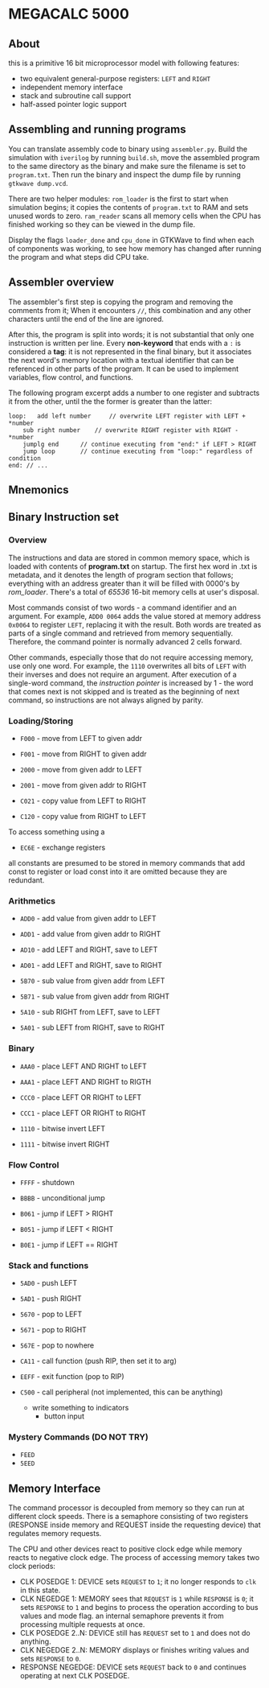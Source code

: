 # MEGACALC 5000
## About
this is a primitive 16 bit microprocessor model with following features:
- two equivalent general-purpose registers: ```LEFT``` and ```RIGHT```
- independent memory interface
- stack and subroutine call support
- half-assed pointer logic support

## Assembling and running programs
You can translate assembly code to binary using ```assembler.py```. Build the simulation with ```iverilog``` by
running ```build.sh```, move the assembled program to the same directory as the binary and make sure the filename is set to ```program.txt```.
Then run the binary and inspect the dump file by running ```gtkwave dump.vcd```.

There are two helper modules: ```rom_loader``` is the first to start when simulation begins; it copies the contents of ```program.txt``` to
RAM and sets unused words to zero. ```ram_reader``` scans all memory cells when the CPU has finished working so they can be viewed in the dump file.

Display the flags ```loader_done``` and ```cpu_done``` in GTKWave to find when each of components was working, to see how memory has changed after
running the program and what steps did CPU take.

## Assembler overview
The assembler's first step is copying the program and removing the comments from it; When it encounters ```//```, this combination
and any other characters until the end of the line are ignored.

After this, the program is split into words; it is not substantial that only one instruction is written per line. 
Every **non-keyword** that ends with a ```:``` is considered a **tag**: it is not represented in the final binary, but
it associates the next word's memory location with a textual identifier that can be referenced in other parts of the program.
It can be used to implement variables, flow control, and functions.

The following program excerpt adds a number to one register and subtracts it from the other, until the the former is greater than the latter:
```
loop:	add left number		// overwrite LEFT register with LEFT + *number
	sub right number	// overwrite RIGHT register with RIGHT - *number
	jumplg end		// continue executing from "end:" if LEFT > RIGHT
	jump loop		// continue executing from "loop:" regardless of condition
end: // ...
```

## Mnemonics


## Binary Instruction set
### Overview
The instructions and data are stored in common memory space, which is loaded
with contents of  **program.txt** on startup. 
The first hex word in .txt is metadata, and it denotes the length of program section that follows; 
everything with an address greater than it will be filled with 0000's by _rom\_loader_. There's a total of 
_65536_ 16-bit memory cells at user's disposal. 

Most commands consist of two words - a command identifier and an argument.
For example, ```ADD0 0064``` adds the value stored at memory address
```0x0064``` to register ```LEFT```, replacing it with the result. Both words are treated as parts of a single
command and retrieved from memory sequentially. Therefore, the command pointer
is normally advanced 2 cells forward.

Other commands, especially those that do not require accessing memory, 
use only one word. For example, the ```1110``` overwrites all bits of ```LEFT```
with their inverses and does not require an argument. After execution of
a single-word command, the _instruction pointer_ is increased by 1 - the word
that comes next is not skipped and is treated as the beginning of next command,
so instructions are not always aligned by parity.

### Loading/Storing
  
- ```F000``` - move from LEFT to given addr
- ```F001``` - move from RIGHT to given addr

- ```2000``` - move from given addr to LEFT
- ```2001``` - move from given addr to RIGHT

- ```C021``` - copy value from LEFT to RIGHT
- ```C120``` - copy value from RIGHT to LEFT

 To access something using a 

- ```EC6E``` - exchange registers

 all constants are presumed to be stored in memory
 commands that add const to register or load const into it
 are omitted because they are redundant.

### Arithmetics
 
- ```ADD0``` - add value from given addr to LEFT
- ```ADD1``` - add value from given addr to RIGHT

- ```AD10``` - add LEFT and RIGHT, save to LEFT
- ```AD01``` - add LEFT and RIGHT, save to RIGHT
 
- ```5B70``` - sub value from given addr from LEFT
- ```5B71``` - sub value from given addr from RIGHT

- ```5A10``` - sub RIGHT from LEFT, save to LEFT
- ```5A01``` - sub LEFT from RIGHT, save to RIGHT

### Binary

- ```AAA0``` - place LEFT AND RIGHT to LEFT
- ```AAA1``` - place LEFT AND RIGHT to RIGTH

- ```CCC0``` - place LEFT OR RIGHT to LEFT
- ```CCC1``` - place LEFT OR RIGHT to RIGHT

- ```1110``` - bitwise invert LEFT
- ```1111``` - bitwise invert RIGHT

### Flow Control

- ```FFFF``` - shutdown
- ```BBBB``` - unconditional jump

- ```B061``` - jump if LEFT > RIGHT
- ```B051``` - jump if LEFT < RIGHT
- ```B0E1``` - jump if LEFT == RIGHT

### Stack and functions

- ```5AD0``` - push LEFT
- ```5AD1``` - push RIGHT

- ```5670``` - pop to LEFT
- ```5671``` - pop to RIGHT
- ```567E``` - pop to nowhere

- ```CA11``` - call function (push RIP, then set it to arg)
- ```EEFF``` - exit function (pop to RIP)

- ```C500``` - call peripheral (not implemented, this can be anything)
	- write something to indicators
    	- button input

### Mystery Commands (DO NOT TRY)

- ```FEED```
- ```5EED```

## Memory Interface

The command processor is decoupled from memory so they can run at different
clock speeds. There is a semaphore consisting of two registers (RESPONSE inside memory and
REQUEST inside the requesting device) that regulates memory requests.

The CPU and other devices react to positive clock edge while memory reacts to negative
clock edge. The process of accessing memory takes two clock periods:

* CLK POSEDGE 1: DEVICE sets ```REQUEST``` to ```1```; it no longer responds to ```clk``` in this state.
* CLK NEGEDGE 1: MEMORY sees that ```REQUEST``` is ```1``` while ```RESPONSE``` is ```0```; it sets
```RESPONSE``` to ```1``` and begins to process the operation according to bus values and mode flag.
an internal semaphore prevents it from processing multiple requests at once.
* CLK POSEDGE 2..N: DEVICE still has ```REQUEST``` set to ```1``` and does not do anything.
* CLK NEGEDGE 2..N: MEMORY displays or finishes writing values and sets  ```RESPONSE``` to ```0```.
* RESPONSE NEGEDGE: DEVICE sets ```REQUEST``` back to ```0``` and continues operating at next CLK POSEDGE.
